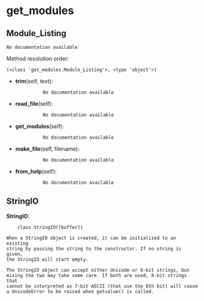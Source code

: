 get_modules
==============



Module_Listing
--------------

	No documentation available


Method resolution order: 

	(<class 'get_modules.Module_Listing'>, <type 'object'>)

- **trim**(self, text):

				No documentation available


- **read_file**(self):

				No documentation available


- **get_modules**(self):

				No documentation available


- **make_file**(self, filename):

				No documentation available


- **from_help**(self):

				No documentation available


StringIO
--------------

**StringIO**:

		class StringIO([buffer])

    When a StringIO object is created, it can be initialized to an existing
    string by passing the string to the constructor. If no string is given,
    the StringIO will start empty.

    The StringIO object can accept either Unicode or 8-bit strings, but
    mixing the two may take some care. If both are used, 8-bit strings that
    cannot be interpreted as 7-bit ASCII (that use the 8th bit) will cause
    a UnicodeError to be raised when getvalue() is called.
    

